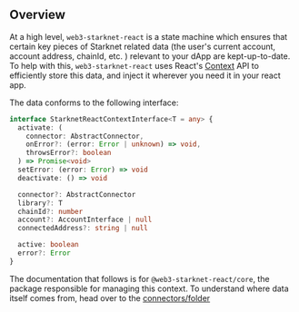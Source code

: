 ## Overview

At a high level, `web3-starknet-react` is a state machine which ensures that certain key pieces of Starknet related data (the user's current account, account address, chainId, etc. ) relevant to your dApp are kept-up-to-date. To help with this, `web3-starknet-react` uses React's [Context](https://reactjs.org/docs/context.html) API to efficiently store this data, and inject it wherever you need it in your react app.

The data conforms to the following interface:

```typescript
interface StarknetReactContextInterface<T = any> {
  activate: (
    connector: AbstractConnector,
    onError?: (error: Error | unknown) => void,
    throwsError?: boolean
  ) => Promise<void>
  setError: (error: Error) => void
  deactivate: () => void

  connector?: AbstractConnector
  library?: T
  chainId?: number
  account?: AccountInterface | null
  connectedAddress?: string | null

  active: boolean
  error?: Error
}
```

The documentation that follows is for `@web3-starknet-react/core`, the package responsible for managing this context. To understand where data itself comes from, head over to the [connectors/folder](connectors/)
